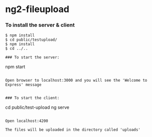 # ng2-fileupload

### To install the server & client
```
$ npm install
$ cd public/testupload/
$ npm install
$ cd ../..

### To start the server:

```
npm start
```

Open browser to localhost:3000 and you will see the 'Welcome to Express' message


### To start the client:

```
cd public/test-upload
ng serve
```

Open localhost:4200

The files will be uploaded in the directory called 'uploads'
